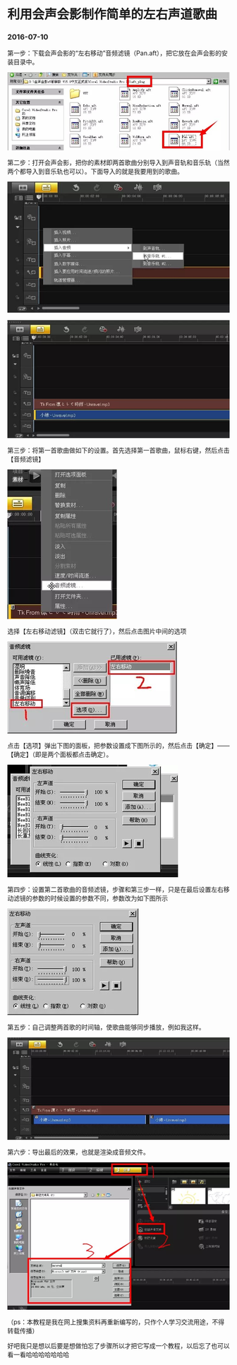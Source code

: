 # 利用会声会影制作简单的左右声道歌曲
### 2016-07-10

第一步：下载会声会影的“左右移动”音频滤镜（Pan.aft），把它放在会声会影的安装目录中。

![](1.jpg)

第二步：打开会声会影，把你的素材即两首歌曲分别导入到声音轨和音乐轨（当然两个都导入到音乐轨也可以）。下面导入的就是我要用到的歌曲。

![](2.jpg)

![](3.jpg)

第三步：将第一首歌曲做如下的设置。首先选择第一首歌曲，鼠标右键，然后点击【音频滤镜】

![](4.jpg)

选择【左右移动滤镜】（双击它就行了），然后点击图片中间的选项

![](5.jpg)

点击【选项】弹出下图的面板，把参数设置成下图所示的，然后点击【确定】——【确定】（即是两个面板都点击确定）。

![](6.jpg)

第四步：设置第二首歌曲的音频滤镜，步骤和第三步一样，只是在最后设置左右移动滤镜的参数的时候设置的参数不同，参数改为如下图所示

![](7.jpg)

第五步：自己调整两首歌的时间轴，使歌曲能够同步播放，例如我这样。

![](8.jpg)

第六步：导出最后的效果，也就是渲染成音频文件。

![](9.jpg)

（ps：本教程是我在网上搜集资料再重新编写的，只作个人学习交流用途，不得转载传播）




好吧我只是想以后要是想做怕忘了步骤所以才把它写成一个教程，以后忘了也可以看一看哈哈哈哈哈哈哈 
